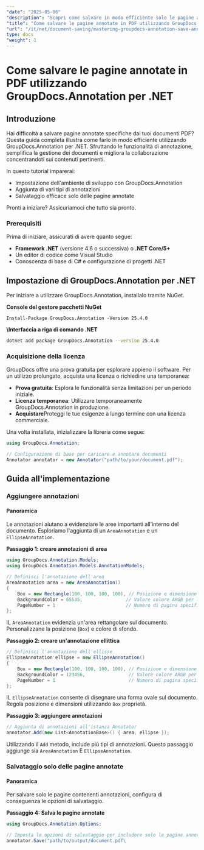 ```yaml
---
"date": "2025-05-06"
"description": "Scopri come salvare in modo efficiente solo le pagine annotate di un PDF utilizzando GroupDocs.Annotation per .NET. Migliora la gestione dei documenti e la collaborazione con questa guida dettagliata."
"title": "Come salvare le pagine annotate in PDF utilizzando GroupDocs.Annotation per .NET"
"url": "/it/net/document-saving/mastering-groupdocs-annotation-save-annotated-pdf-pages/"
type: docs
"weight": 1
---
```


# Come salvare le pagine annotate in PDF utilizzando GroupDocs.Annotation per .NET

## Introduzione

Hai difficoltà a salvare pagine annotate specifiche dai tuoi documenti PDF? Questa guida completa illustra come farlo in modo efficiente utilizzando GroupDocs.Annotation per .NET. Sfruttando le funzionalità di annotazione, semplifica la gestione dei documenti e migliora la collaborazione concentrandoti sui contenuti pertinenti.

In questo tutorial imparerai:
- Impostazione dell'ambiente di sviluppo con GroupDocs.Annotation
- Aggiunta di vari tipi di annotazioni
- Salvataggio efficace solo delle pagine annotate

Pronti a iniziare? Assicuriamoci che tutto sia pronto.

### Prerequisiti

Prima di iniziare, assicurati di avere quanto segue:
- **Framework .NET** (versione 4.6 o successiva) o **.NET Core/5+**
- Un editor di codice come Visual Studio
- Conoscenza di base di C# e configurazione di progetti .NET

## Impostazione di GroupDocs.Annotation per .NET

Per iniziare a utilizzare GroupDocs.Annotation, installalo tramite NuGet.

**Console del gestore pacchetti NuGet**

```plaintext
Install-Package GroupDocs.Annotation -Version 25.4.0
```

**\Interfaccia a riga di comando .NET**

```bash
dotnet add package GroupDocs.Annotation --version 25.4.0
```

### Acquisizione della licenza

GroupDocs offre una prova gratuita per esplorare appieno il software. Per un utilizzo prolungato, acquista una licenza o richiedine una temporanea:
- **Prova gratuita**: Esplora le funzionalità senza limitazioni per un periodo iniziale.
- **Licenza temporanea**: Utilizzare temporaneamente GroupDocs.Annotation in produzione.
- **Acquistare**Proteggi le tue esigenze a lungo termine con una licenza commerciale.

Una volta installata, inizializzare la libreria come segue:

```csharp
using GroupDocs.Annotation;

// Configurazione di base per caricare e annotare documenti
Annotator annotator = new Annotator("path/to/your/document.pdf");
```

## Guida all'implementazione

### Aggiungere annotazioni

#### Panoramica

Le annotazioni aiutano a evidenziare le aree importanti all'interno del documento. Esploriamo l'aggiunta di un `AreaAnnotation` e un `EllipseAnnotation`.

**Passaggio 1: creare annotazioni di area**

```csharp
using GroupDocs.Annotation.Models;
using GroupDocs.Annotation.Models.AnnotationModels;

// Definisci l'annotazione dell'area
AreaAnnotation area = new AreaAnnotation()
{
    Box = new Rectangle(100, 100, 100, 100), // Posizione e dimensione
    BackgroundColor = 65535,                // Valore colore ARGB per l'evidenziazione
    PageNumber = 1                          // Numero di pagina specifico
};
```

IL `AreaAnnotation` evidenzia un'area rettangolare sul documento. Personalizzane la posizione (`Box`) e colore di sfondo.

**Passaggio 2: creare un'annotazione ellittica**

```csharp
// Definisci l'annotazione dell'ellisse
EllipseAnnotation ellipse = new EllipseAnnotation()
{
    Box = new Rectangle(100, 100, 100, 100), // Posizione e dimensione
    BackgroundColor = 123456,                // Valore colore ARGB per l'evidenziazione
    PageNumber = 1                           // Numero di pagina specifico
};
```

IL `EllipseAnnotation` consente di disegnare una forma ovale sul documento. Regola posizione e dimensioni utilizzando `Box` proprietà.

**Passaggio 3: aggiungere annotazioni**

```csharp
// Aggiunta di annotazioni all'istanza Annotator
annotator.Add(new List<AnnotationBase>() { area, ellipse });
```

Utilizzando il `Add` metodo, include più tipi di annotazioni. Questo passaggio aggiunge sia `AreaAnnotation` E `EllipseAnnotation`.

### Salvataggio solo delle pagine annotate

#### Panoramica

Per salvare solo le pagine contenenti annotazioni, configura di conseguenza le opzioni di salvataggio.

**Passaggio 4: Salva le pagine annotate**

```csharp
using GroupDocs.Annotation.Options;

// Imposta le opzioni di salvataggio per includere solo le pagine annotate
annotator.Save("path/to/output/document.pdf\